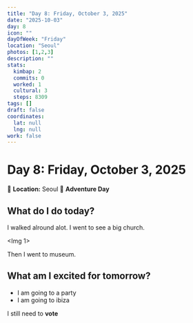 ```yaml
---
title: "Day 8: Friday, October 3, 2025"
date: "2025-10-03"
day: 8
icon: ""
dayOfWeek: "Friday"
location: "Seoul"
photos: [1,2,3]
description: ""
stats:
  kimbap: 2
  commits: 0
  worked: 1
  cultural: 3
  steps: 8309
tags: []
draft: false
coordinates:
  lat: null
  lng: null
work: false
---
```

# Day 8: Friday, October 3, 2025

📍 **Location:** Seoul
🎒 **Adventure Day**

## What do I do today?

I walked alround alot. I went to see a big church. 

<Img 1>

Then I went to museum. 


## What am I excited for tomorrow?

- I am going to a party
- I am going to ibiza

I still need to **vote**

